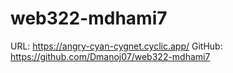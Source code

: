 # web322-mdhami7
URL: https://angry-cyan-cygnet.cyclic.app/
GitHub: https://github.com/Dmanoj07/web322-mdhami7
